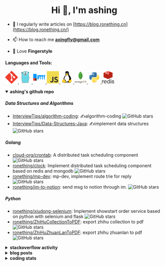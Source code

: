 <h1 align="center">Hi 👋, I'm ashing</h1>

- 📝 I regularly write articles on [https://blog.ronething.cn](https://blog.ronething.cn/)

- 📫 How to reach me **axingfly@gmail.com**

- 🎸 Love **Fingerstyle**

<h4 align="left">Languages and Tools:</h4>
<p align="left"> <a href="https://git-scm.com/" target="_blank" rel="noreferrer"> <img src="./icons/git-scm-icon.svg" alt="git" width="40" height="40"/> </a> <a href="https://golang.org" target="_blank" rel="noreferrer"> <img src="./icons/go-original.svg" alt="go" width="40" height="40"/> </a> <a href="https://ifttt.com/" target="_blank" rel="noreferrer"> <img src="./icons/ifttt-ar21.svg" alt="ifttt" width="40" height="40"/> </a> <a href="https://developer.mozilla.org/en-US/docs/Web/JavaScript" target="_blank" rel="noreferrer"> <img src="./icons/javascript-original.svg" alt="javascript" width="40" height="40"/> </a> <a href="https://www.linux.org/" target="_blank" rel="noreferrer"> <img src="./icons/linux-original.svg" alt="linux" width="40" height="40"/> </a> <a href="https://www.mongodb.com/" target="_blank" rel="noreferrer"> <img src="./icons/mongodb-original-wordmark.svg" alt="mongodb" width="40" height="40"/> </a> <a href="https://www.python.org" target="_blank" rel="noreferrer"> <img src="./icons/python-original.svg" alt="python" width="40" height="40"/> </a> <a href="https://redis.io" target="_blank" rel="noreferrer"> <img src="./icons/redis-original-wordmark.svg" alt="redis" width="40" height="40"/> </a>

<details open>
  <summary><b>ashing's github repo</b></summary>

##### Data Structures and Algorithms

- [InterviewTips/algorithm-coding](https://github.com/InterviewTips/algorithm-coding): ✍️algorithm-coding  ![GitHub stars](https://img.shields.io/github/stars/InterviewTips/algorithm-coding?style=flat-square)
- [InterviewTips/Data-Structures-Java](https://github.com/InterviewTips/Data-Structures-Java): ✍️implement data structures ![GitHub stars](https://img.shields.io/github/stars/InterviewTips/Data-Structures-Java?style=flat-square)

##### Golang

- [cloud-org/crontab](https://github.com/cloud-org/crontab): A distributed task scheduling component ![GitHub stars](https://img.shields.io/github/stars/cloud-org/crontab?style=flat-square)
- [ronething/clock](https://github.com/ronething/clock): Implement distributed task scheduling component based on redis and mongodb ![GitHub stars](https://img.shields.io/github/stars/ronething/clock?style=flat-square)
- [ronething/mp-dev](https://github.com/ronething/mp-dev): mp-dev, implement route trie for reply ![GitHub stars](https://img.shields.io/github/stars/ronething/mp-dev?style=flat-square)
- [ronething/im-to-notion](https://github.com/ronething/im-to-notion): send msg to notion through im. ![GitHub stars](https://img.shields.io/github/stars/ronething/im-to-notion?style=flat-square)

##### Python

- [ronething/xiudong-selenium](https://github.com/ronething/xiudong-selenium): Implement showstart order service based on python with selenium and flask ![GitHub stars](https://img.shields.io/github/stars/ronething/xiudong-selenium?style=flat-square)
- [ronething/ZhiHuCollectionToPDF](https://github.com/ronething/ZhiHuCollectionToPDF): export zhihu collection to pdf ![GitHub stars](https://img.shields.io/github/stars/ronething/ZhiHuCollectionToPDF?style=flat-square)
- [ronething/ZhiHuZhuanLanToPDF](https://github.com/ronething/ZhiHuZhuanLanToPDF): export zhihu zhuanlan to pdf ![GitHub stars](https://img.shields.io/github/stars/ronething/ZhiHuZhuanLanToPDF?style=flat-square)

</details>

<details>
  <summary><b>stackoverflow activity</b></summary>
  <br/>

<!-- STACKOVERFLOW:START -->
- [Answer by ashing for Golang Logrus Enable Opentelemetry Trace ID and Span ID in all Application Logs](https://stackoverflow.com/questions/72812236/golang-logrus-enable-opentelemetry-trace-id-and-span-id-in-all-application-logs/72839497#72839497)
- [Answer by ashing for Docker: Go server does not respond](https://stackoverflow.com/questions/72783444/docker-go-server-does-not-respond/72783904#72783904)
- [Answer by ashing for Why does an array field in a Go struct default to null when inserted into mongoDB database?](https://stackoverflow.com/questions/72724175/why-does-an-array-field-in-a-go-struct-default-to-null-when-inserted-into-mongod/72781724#72781724)
- [Answer by ashing for Mongodb how to search by regex OR on many fields?](https://stackoverflow.com/questions/72780053/mongodb-how-to-search-by-regex-or-on-many-fields/72780187#72780187)
- [Answer by ashing for How to create a dictionary out of weird list format?](https://stackoverflow.com/questions/72779914/how-to-create-a-dictionary-out-of-weird-list-format/72779993#72779993)
<!-- STACKOVERFLOW:END -->
</details>

<details>
  <summary><b>blog posts</b></summary>
  <br/>

<!-- BLOG-POST-LIST:START -->
 - [Xiudong-Go Release](https://blog.ronething.cn/20230227-xiudong-go.html) - 2023-02-27T18:22:20Z
 - [GitHub Star Migration](https://blog.ronething.cn/20230223-star-migration.html) - 2023-02-23T20:29:22Z
 - [Build Apache APISIX From Source On M2 Pro](https://blog.ronething.cn/20230212-build-apisix-on-m2-pro.html) - 2023-02-12T15:50:19Z
 - [zhengzaitv-go release](https://blog.ronething.cn/20220629-zhengzaitv-go.html) - 2022-06-29T09:59:23Z
 - [go-zero gin jaeger trace](https://blog.ronething.cn/20220628-go-zero-trace-gin.html) - 2022-06-28T09:59:23Z<!-- BLOG-POST-LIST:END -->

</details>

  
<details>
  <summary><b>coding stats</b></summary>
  <br/>

<!--START_SECTION:waka-->
**🐱 My GitHub Data** 

> 🏆 852 Contributions in the Year 2024
 > 
> 📦 765.7 kB Used in GitHub's Storage 
 > 
> 📜 73 Public Repositories 
 > 
**I'm a Night 🦉** 

```text
🌞 Morning    42 commits     ██░░░░░░░░░░░░░░░░░░░░░░░   10.58% 
🌆 Daytime    130 commits    ████████░░░░░░░░░░░░░░░░░   32.75% 
🌃 Evening    154 commits    █████████░░░░░░░░░░░░░░░░   38.79% 
🌙 Night      71 commits     ████░░░░░░░░░░░░░░░░░░░░░   17.88%
```
📅 **I'm Most Productive on Saturday** 

```text
Monday       34 commits     ██░░░░░░░░░░░░░░░░░░░░░░░   8.56% 
Tuesday      35 commits     ██░░░░░░░░░░░░░░░░░░░░░░░   8.82% 
Wednesday    44 commits     ██░░░░░░░░░░░░░░░░░░░░░░░   11.08% 
Thursday     49 commits     ███░░░░░░░░░░░░░░░░░░░░░░   12.34% 
Friday       50 commits     ███░░░░░░░░░░░░░░░░░░░░░░   12.59% 
Saturday     104 commits    ██████░░░░░░░░░░░░░░░░░░░   26.2% 
Sunday       81 commits     █████░░░░░░░░░░░░░░░░░░░░   20.4%
```


📊 **This Week I Spent My Time On** 

```text
⌚︎ Time Zone: Asia/Shanghai

💬 Programming Languages: 
Go                       10 hrs 3 mins       █████████████████░░░░░░░░   68.99% 
YAML                     2 hrs 51 mins       █████░░░░░░░░░░░░░░░░░░░░   19.62% 
Bash                     54 mins             █░░░░░░░░░░░░░░░░░░░░░░░░   6.19% 
Other                    13 mins             ░░░░░░░░░░░░░░░░░░░░░░░░░   1.55% 
Markdown                 9 mins              ░░░░░░░░░░░░░░░░░░░░░░░░░   1.13%

🔥 Editors: 
Intellijidea             11 hrs 36 mins      ████████████████████░░░░░   79.59% 
Neovim                   2 hrs 58 mins       █████░░░░░░░░░░░░░░░░░░░░   20.41%

💻 Operating System: 
Mac                      14 hrs 34 mins      █████████████████████████   100.0%
```

**I Mostly Code in Go** 

```text
Go                       37 repos            ███████████░░░░░░░░░░░░░░   44.05% 
Python                   18 repos            █████░░░░░░░░░░░░░░░░░░░░   21.43% 
JavaScript               6 repos             █░░░░░░░░░░░░░░░░░░░░░░░░   7.14% 
HTML                     3 repos             █░░░░░░░░░░░░░░░░░░░░░░░░   3.57% 
Shell                    3 repos             █░░░░░░░░░░░░░░░░░░░░░░░░   3.57%
```



 Last Updated on 17/06/2024 09:44:52 UTC+08:00
<!--END_SECTION:waka-->

</details>
